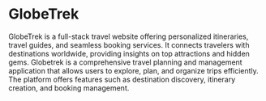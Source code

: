 # GlobeTrek
 
GlobeTrek is a full-stack travel website offering personalized itineraries, travel guides, and seamless booking services. 
It connects travelers with destinations worldwide, providing insights on top attractions and hidden gems. Globetrek is 
a comprehensive travel planning and management application that allows users to explore, plan, and organize trips 
efficiently. The platform offers features such as destination discovery, itinerary creation, and booking management. 
